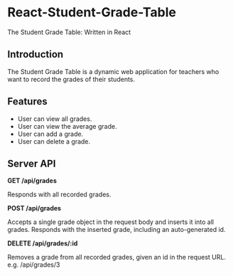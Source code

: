 # React-Student-Grade-Table

The Student Grade Table: Written in React

## Introduction

The Student Grade Table is a dynamic web application for teachers who want to record the grades of their students.

## Features

* User can view all grades.
* User can view the average grade.
* User can add a grade.
* User can delete a grade.

## Server API

**GET /api/grades**

Responds with all recorded grades.

**POST /api/grades**

Accepts a single grade object in the request body and inserts it into all grades. Responds with the inserted grade, including an auto-generated id.

**DELETE /api/grades/:id**

Removes a grade from all recorded grades, given an id in the request URL. e.g. /api/grades/3
